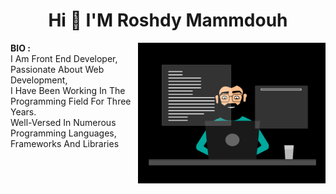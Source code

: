 <h1 align="center"> Hi 👋 I'M Roshdy Mammdouh </h1>

<img align="right" alt="Coding" width="300" src="Image/skills.gif">

**BIO :** 
<br>
I Am Front End Developer, Passionate About Web Development, <br>
I Have Been Working In The Programming Field For Three Years. <br>
Well-Versed In Numerous Programming Languages, Frameworks And Libraries <br>


